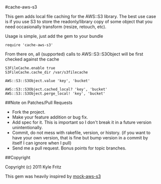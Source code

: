#cache-aws-s3

This gem adds local file caching for the AWS::S3 library. The best use case is if you use S3 to store the readonly/library copy of some object that you need occasionally transform (resize, retouch, etc).

Usage is simple, just add the gem to your bundle

    require 'cache-aws-s3'

From there on, all (supported) calls to AWS::S3::S3Object will be first checked against the cache

    S3FileCache.enable true
    S3FileCache.cache_dir /var/s3filecache

    AWS::S3::S3Object.value 'key', 'bucket'

    AWS::S3::S3Object.cached_local? 'key', 'bucket'
    AWS::S3::S3Object.perge_local! 'key', 'bucket'


##Note on Patches/Pull Requests

* Fork the project.
* Make your feature addition or bug fix.
* Add spec for it. This is important so I don't break it in a
  future version unintentionally.
* Commit, do not mess with rakefile, version, or history.
  (if you want to have your own version, that is fine but bump version in a commit by itself I can ignore when I pull)
* Send me a pull request. Bonus points for topic branches.

##Copyright

Copyright (c) 2011 Kyle Fritz

This gem was heavily inspired by [mock-aws-s3](https://github.com/jkrall/mock-aws-s3)
